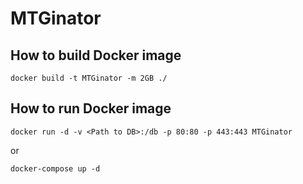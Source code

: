 # MTGinator

## How to build Docker image

`docker build -t MTGinator -m 2GB ./`

## How to run Docker image

`docker run -d -v <Path to DB>:/db -p 80:80 -p 443:443 MTGinator`

or

`docker-compose up -d`